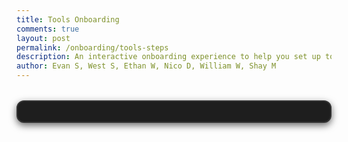 ```yaml
---
title: Tools Onboarding
comments: true
layout: post
permalink: /onboarding/tools-steps
description: An interactive onboarding experience to help you set up tools more smoothly
author: Evan S, West S, Ethan W, Nico D, William W, Shay M
---
```

<style>
.step-container {
  border: 2px solid #333;
  border-radius: 12px;
  max-width: 600px;
  margin: 2rem auto;
  padding: 1rem;
  display: flex;
  flex-direction: column;
  background: #1e1e1e; /* dark background */
  color: #f0f0f0;       /* light text */
  box-shadow: 0 4px 12px rgba(0,0,0,0.6);
}

.step-header {
  border-bottom: 2px solid #444;
  margin-bottom: 1rem;
  padding-bottom: 0.5rem;
}

.step-header h2 {
  margin: 0;
  font-size: 1.4rem;
  font-weight: bold;
  color: #ffffff; /* bright white title */
}

.step-body {
  flex: 1;
  margin-bottom: 1rem;
  font-size: 1.1rem;
  line-height: 1.5;
  color: #ddd; /* softer white for body text */
}

.step-footer {
  display: flex;
  justify-content: space-between;
  align-items: center;
  border-top: 1px solid #333;
  padding-top: 0.5rem;
}

.step-footer button {
  background: #007bff;    /* blue accent */
  color: white;
  border: none;
  border-radius: 6px;
  padding: 0.5rem 1rem;
  font-size: 1rem;
  cursor: pointer;
  transition: background 0.2s;
}

.step-footer button:hover {
  background: #3399ff;
}

.step-footer span {
  font-size: 0.9rem;
  color: #aaa;
}
</style>

<div id="step_div" class="step-container">
    <!-- Content will be injected by JS -->
</div>

<script type="module">
import { step as Step } from "/CSPeople/assets/js/onboarding/step.js";

// Create steps
new Step("Welcome to onboarding! Here's some info.", "Introduction", 0)
new Step("Install VS Code and set it up.", "VS Code Setup", 0)
new Step("Install Git and authenticate.", "Git Setup", 0)
new Step("Clone your repo.", "Cloning", 0)
new Step("Congrats, you're ready!", "Finish", 0)




// Initial render
Step.RenderStep();
</script>
